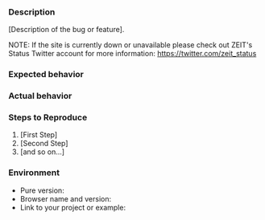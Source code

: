 ### Description

[Description of the bug or feature].

NOTE: If the site is currently down or unavailable please check out ZEIT's Status Twitter account for more information: https://twitter.com/zeit_status

### Expected behavior
<!--- If you're describing a bug, tell us what should happen -->
<!--- If you're suggesting a change/improvement, tell us how it should work -->

### Actual behavior
<!--- If describing a bug, tell us what happens instead of the expected behavior -->
<!--- If suggesting a change/improvement, explain the difference from current behavior -->

### Steps to Reproduce

1. [First Step]
2. [Second Step]
3. [and so on...]

### Environment
<!--- Include as many relevant details about the environment you experienced the bug in -->
* Pure version:
* Browser name and version:
* Link to your project or example:
